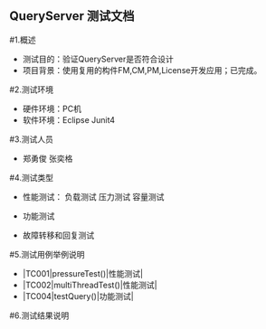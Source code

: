 ## QueryServer 测试文档

#1.概述

+ 测试目的：验证QueryServer是否符合设计
+ 项目背景：使用复用的构件FM,CM,PM,License开发应用；已完成。

#2.测试环境

+ 硬件环境：PC机
+ 软件环境：Eclipse Junit4

#3.测试人员

+ 郑勇俊 张奕格

#4.测试类型

+ 性能测试：
  负载测试
  压力测试
  容量测试
  
+ 功能测试

+ 故障转移和回复测试

#5.测试用例举例说明

+ |TC001|pressureTest()|性能测试|
+ |TC002|multiThreadTest()|性能测试|
+ |TC004|testQuery()|功能测试|

#6.测试结果说明